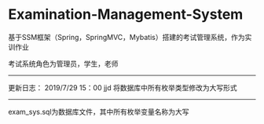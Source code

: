 # Examination-Management-System
基于SSM框架（Spring，SpringMVC，Mybatis）搭建的考试管理系统，作为实训作业

考试系统角色为管理员，学生，老师

---

更新日志：
2019/7/29 15：00  jjd  将数据库中所有枚举类型修改为大写形式

---

exam_sys.sql为数据库文件，其中所有枚举变量名称为大写

